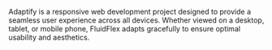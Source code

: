 Adaptify is a responsive web development project designed to provide a seamless user experience across all devices. Whether viewed on a desktop, tablet, or mobile phone, FluidFlex adapts gracefully to ensure optimal usability and aesthetics.
